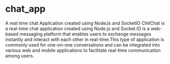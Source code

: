 # chat_app
A real time chat Application created using NodeJs and SocketIO
ChitChat is a real-time chat application created using Node.js and Socket.IO is a web-based messaging platform that enables users to
exchange messages instantly and interact with each other in real-time.This type of application is commonly used for one-on-one
conversations and can be integrated into various web and mobile applications to facilitate real-time communication among users.
